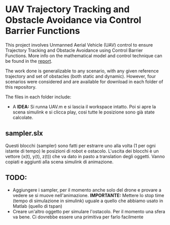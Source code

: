 # UAV Trajectory Tracking and Obstacle Avoidance via Control Barrier Functions

This project involves Unmanned Aerial Vehicle (UAV) control to ensure Trajectory Tracking and Obstacle Avoidance using Control Barrier Functions.
More info on the mathematical model and control technique can be found in the [report](report_UAV.pdf).

The work done is generalizable to any scenario, with any given reference trajectory and set of obstacles (both static and dynamic). However, four scenarios were considered and are available for download in each folder of this repository.

The files in each folder include:
- A
**IDEA:**
Si runna UAV.m e si lascia il workspace intatto. Poi si apre la scena simulink e si clicca play, cosi tutte le posizione sono già state calcolate.
## sampler.slx
Questi blocchi (sampler) sono fatti per estrarre uno alla volta (1 per ogni istante di tempo) le posizioni di robot e ostacolo. L'uscita dei blocchi è un vettore (x(t), y(t), z(t)) che va dato in pasto a translation degli oggetti. Vanno copiati e aggiunti alla scena simulink di animazione.

## TODO:
- Aggiungere i sampler, per il momento anche solo del drone e provare a vedere se si muove nell'animazione.
  **IMPORTANTE:** Mettere lo stop time (tempo di simulazione in simulink) uguale a quello che abbiamo usato in Matlab (quello di tspan)
- Creare un'altro oggetto per simulare l'ostacolo. Per il momento una sfera va bene. Ci dovrebbe essere una primitiva per farlo facilmente
